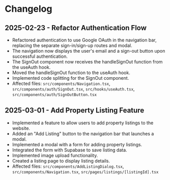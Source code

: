 # Changelog

## 2025-02-23 - Refactor Authentication Flow

- Refactored authentication to use Google OAuth in the navigation bar, replacing the separate sign-in/sign-up routes and modal.
- The navigation now displays the user's email and a sign-out button upon successful authentication.
- The SignOut component now receives the handleSignOut function from the useAuth hook.
- Moved the handleSignOut function to the useAuth hook.
- Implemented code splitting for the SignOut component.
- Affected files: `src/components/Navigation.tsx`, `src/components/auth/SignOut.tsx`, `src/hooks/useAuth.tsx`, `src/components/auth/SignOutButton.tsx`

## 2025-03-01 - Add Property Listing Feature

- Implemented a feature to allow users to add property listings to the website.
- Added an "Add Listing" button to the navigation bar that launches a modal.
- Implemented a modal with a form for adding property listings.
- Integrated the form with Supabase to save listing data.
- Implemented image upload functionality.
- Created a listing page to display listing details.
- Affected files: `src/components/AddListingDialog.tsx`, `src/components/Navigation.tsx`, `src/pages/listings/[listingId].tsx`
